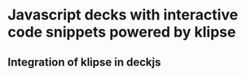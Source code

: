 # Javascript decks with interactive code snippets powered by klipse

## Integration of klipse in deckjs
